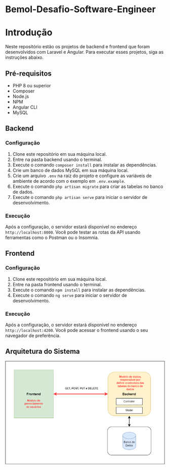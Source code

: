 # Bemol-Desafio-Software-Engineer

# Introdução

Neste repositório estão os projetos de backend e frontend que foram desenvolvidos com Laravel e Angular. Para executar esses projetos, siga as instruções abaixo.

## Pré-requisitos

- PHP 8 ou superior
- Composer
- Node.js
- NPM
- Angular CLI
- MySQL

## Backend

### Configuração

1. Clone este repositório em sua máquina local.
2. Entre na pasta backend usando o terminal.
3. Execute o comando `composer install` para instalar as dependências.
4. Crie um banco de dados MySQL em sua máquina local.
5. Crie um arquivo `.env` na raiz do projeto e configure as variáveis de ambiente de acordo com o exemplo em `.env.example`.
6. Execute o comando `php artisan migrate` para criar as tabelas no banco de dados.
7. Execute o comando `php artisan serve` para iniciar o servidor de desenvolvimento.

### Execução

Após a configuração, o servidor estará disponível no endereço `http://localhost:8000`. Você pode testar as rotas da API usando ferramentas como o Postman ou o Insomnia.

## Frontend

### Configuração

1. Clone este repositório em sua máquina local.
2. Entre na pasta frontend usando o terminal.
3. Execute o comando `npm install` para instalar as dependências.
4. Execute o comando `ng serve` para iniciar o servidor de desenvolvimento.

### Execução

Após a configuração, o servidor estará disponível no endereço `http://localhost:4200`. Você pode acessar o frontend usando o seu navegador de preferência.

## Arquitetura do Sistema
<div style="display: flex;">
  <img src="arquitetura.png" width="700">
</div>
